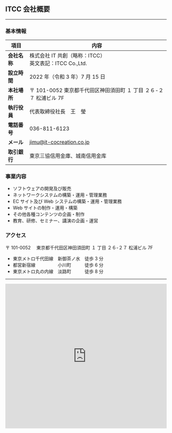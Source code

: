 ## ITCC 会社概要

---

### 基本情報

| 項目         | 内容                                                               |
| ------------ | ------------------------------------------------------------------ |
| **会社名称** | 株式会社 IT 共創（略称：ITCC）<br>英文表記：ITCC Co.,Ltd.          |
| **設立時間** | 2022 年（令和 3 年）7 月 15 日                                     |
| **本社場所** | 〒 101-0052 東京都千代田区神田須田町 １ 丁目 ２６-２７ 松浦ビル 7F |
| **執行役員** | 代表取締役社長　王　瑩                                             |
| **電話番号** | 036-811-6123                                                       |
| **メール**   | jimu@it-cocreation.co.jp                                           |
| **取引銀行** | 東京三協信用金庫、城南信用金库                                     |

### 事業内容

- ソフトウェアの開発及び販売
- ネットワークシステムの構築・運用・管理業務
- EC サイト及び Web システムの構築・運用・管理業務
- Web サイトの制作・運用・構築
- その他各種コンテンツの企画・制作
- 教育、研修、セミナー、講演の企画・運営

### アクセス

〒 101-0052 　東京都千代田区神田須田町 １ 丁目 ２６-２７ 松浦ビル 7F

- 東京メトロ千代田線　新御茶ノ水　徒歩 3 分
- 都営新宿線　　　　　小川町　　　徒歩 6 分
- 東京メトロ丸の内線　淡路町　　　徒歩 8 分

---

<iframe src="https://www.google.com/maps/embed?pb=!1m18!1m12!1m3!1d3240.283645434121!2d139.770285!3d35.694637!2m3!1f0!2f0!3f0!3m2!1i1024!2i768!4f13.1!3m3!1m2!1s0x60188d711d925aeb%3A0x6f164cd4553e395!2z5p2-5rWm44OT44Or!5e0!3m2!1sja!2sjp!4v1725734480812!5m2!1sja!2sjp" width="100%" height="450" style="border:0;" allowfullscreen="" loading="lazy" referrerpolicy="no-referrer-when-downgrade"></iframe>

